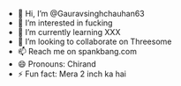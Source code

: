 - 👋 Hi, I’m @Gauravsinghchauhan63
- 👀 I’m interested in fucking
- 🌱 I’m currently learning XXX
- 💞️ I’m looking to collaborate on Threesome
- 📫 Reach me on spankbang.com 
- 😄 Pronouns: Chirand
- ⚡ Fun fact: Mera 2 inch ka hai

<!---
Gauravsinghchauhan63/Gauravsinghchauhan63 is a ✨ special ✨ repository because its `README.md` (this file) appears on your GitHub profile.
You can click the Preview link to take a look at your changes.
--->
